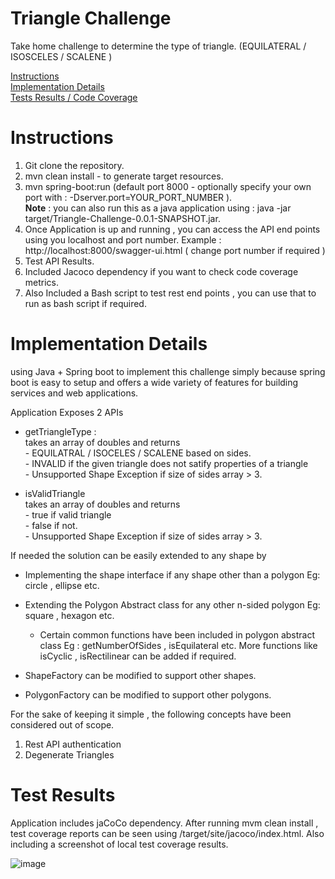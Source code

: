# Triangle Challenge
Take home challenge to determine the type of triangle. (EQUILATERAL / ISOSCELES / SCALENE )

[Instructions](#instructions)<br>
[Implementation Details](#implementation-details)<br>
[Tests Results / Code Coverage](#test-results)<br>


# Instructions

1. Git clone the repository.<br>
2. mvn clean install - to generate target resources.<br>
3. mvn spring-boot:run (default port 8000 - optionally specify your own port with : -Dserver.port=YOUR_PORT_NUMBER ).<br>
   <b>Note</b> : you can also run this as a java application using : java -jar target/Triangle-Challenge-0.0.1-SNAPSHOT.jar.
4. Once Application is up and running , you can access the API end points using you localhost and port number.
   Example : http://localhost:8000/swagger-ui.html  ( change port number if required )
5. Test API Results.
6. Included Jacoco dependency if you want to check code coverage metrics.
7. Also Included a Bash script to test rest end points , you can use that to run as bash script if required.

# Implementation Details

using Java + Spring boot to implement this challenge simply because spring boot is easy to setup and offers a wide variety of features for building services and web applications.<br>

Application Exposes 2 APIs<br>
- getTriangleType :<br>
  takes an array of doubles and returns <br>
      - EQUILATRAL / ISOCELES / SCALENE based on sides.<br>
      - INVALID if the given triangle does not satify properties of a triangle<br>
      - Unsupported Shape Exception if size of sides array > 3.<br>
      
- isValidTriangle<br>
  takes an array of doubles and returns <br>
      - true if valid triangle<br>
      - false if not.<br>
      - Unsupported Shape Exception if size of sides array > 3.<br>
      
If needed the solution can be easily extended to any shape by
 - Implementing the shape interface if any shape other than a polygon Eg: circle , ellipse etc.<br>
 - Extending the Polygon Abstract class for any other n-sided polygon Eg: square , hexagon etc.<br>
      * Certain common functions have been included in polygon abstract class Eg : getNumberOfSides , isEquilateral etc. More functions like isCyclic , isRectilinear can be added if required.
 
 - ShapeFactory can be modified to support other shapes.<br>
 - PolygonFactory can be modified to support other polygons.<br>
 
 For the sake of keeping it simple  , the following concepts have been considered out of scope.
 1. Rest API authentication
 2. Degenerate Triangles

# Test Results

Application includes jaCoCo dependency. After running mvm clean install , test coverage reports can be seen using /target/site/jacoco/index.html. Also including a screenshot of local test coverage results.

![image](https://user-images.githubusercontent.com/40624041/41991600-9c8f1b14-7a63-11e8-9919-7c7e695fdf58.png)

